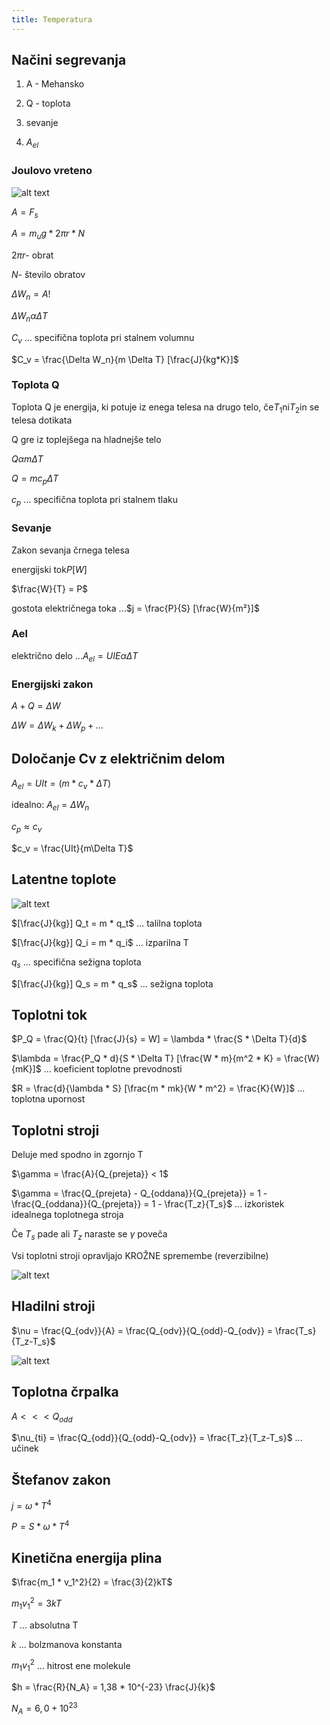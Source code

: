 ```yaml
---
title: Temperatura
---
```


## Načini segrevanja

1. A - Mehansko

2. Q - toplota

3. sevanje

4. $A_{el}$

### Joulovo vreteno

![alt text](img/joulovo_vreteno.png)

$A = F_s$

$A = m_u g * 2\pi r * N$

$2\pi r$- obrat

$N$- število obratov

$\Delta W_n = A$!

$\Delta W_n \alpha \Delta T$

$C_v$ ... specifična toplota pri stalnem volumnu

$C_v = \frac{\Delta W_n}{m \Delta T}  [\frac{J}{kg*K}]$

### Toplota Q

Toplota Q je energija, ki potuje iz enega telesa na drugo telo, če$T_1$ni$T_2$in se telesa dotikata

Q gre iz toplejšega na hladnejše telo

$Q \alpha m\Delta T$

$Q = mc_p\Delta T$

$c_p$ ... specifična toplota pri stalnem tlaku

### Sevanje

Zakon sevanja črnega telesa

energijski tok$P [W]$

$\frac{W}{T} = P$

gostota električnega toka ...$j = \frac{P}{S} [\frac{W}{m²}]$

### Ael
električno delo ...$A_{el} = UIE \alpha \Delta T$

### Energijski zakon

$A + Q = \Delta W$

$\Delta W = \Delta W_k + \Delta W_p + ...$

## Določanje Cv z električnim delom

$A_{el} = UIt = (m * c_v * \Delta T)$

idealno: $A_{el} = \Delta W_n$

$c_p \approx c_v$

$c_v = \frac{UIt}{m\Delta T}$

## Latentne toplote
![alt text](img/latentne_toplote.png)

$[\frac{J}{kg}] Q_t = m * q_t$ ... talilna toplota

$[\frac{J}{kg}] Q_i = m * q_i$ ... izparilna T

$q_s$ ... specifična sežigna toplota

$[\frac{J}{kg}] Q_s = m * q_s$ ... sežigna toplota

## Toplotni tok

$P_Q = \frac{Q}{t} [\frac{J}{s} = W] = \lambda * \frac{S * \Delta T}{d}$

$\lambda = \frac{P_Q * d}{S * \Delta T} [\frac{W * m}{m^2 * K} = \frac{W}{mK}]$ ... koeficient toplotne prevodnosti

$R = \frac{d}{\lambda * S} [\frac{m * mk}{W * m^2} = \frac{K}{W}]$ ... toplotna upornost

## Toplotni stroji

Deluje med spodno in zgornjo T

$\gamma = \frac{A}{Q_{prejeta}} < 1$

$\gamma = \frac{Q_{prejeta} - Q_{oddana}}{Q_{prejeta}} = 1 - \frac{Q_{oddana}}{Q_{prejeta}} = 1 - \frac{T_z}{T_s}$ ... izkoristek idealnega toplotnega stroja

Če $T_s$ pade ali $T_z$ naraste se $\gamma$ poveča

Vsi toplotni stroji opravljajo KROŽNE spremembe (reverzibilne)

![alt text](img/toplotni_stroji.png)

## Hladilni stroji

$\nu = \frac{Q_{odv}}{A} = \frac{Q_{odv}}{Q_{odd}-Q_{odv}} = \frac{T_s}{T_z-T_s}$


![alt text](img/hladilni_stroj.png)

## Toplotna črpalka

$A <<< Q_{odd}$

$\nu_{ti} = \frac{Q_{odd}}{Q_{odd}-Q_{odv}} = \frac{T_z}{T_z-T_s}$ ... učinek

## Štefanov zakon

$j = \omega * T^4$

$P = S * \omega * T^4$

## Kinetična energija plina

$\frac{m_1 * v_1^2}{2} = \frac{3}{2}kT$

$m_1v_1^2 = 3kT$

$T$ ... absolutna T

$k$ ... bolzmanova konstanta

$m_1v_1^2$ ... hitrost ene molekule

$h = \frac{R}{N_A} = 1,38 * 10^{-23} \frac{J}{k}$

$N_A = 6,0 + 10^{23}$
